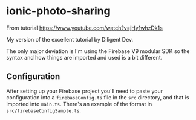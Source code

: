 # ionic-photo-sharing
From tutorial https://www.youtube.com/watch?v=jHy1whzDk1s

My version of the excellent tutorial by Diligent Dev.

The only major deviation is I'm using the Firebase V9 modular SDK so the syntax and how things are imported and used is a bit different.

## Configuration

After setting up your Firebase project you'll need to paste your configuration into a `firebaseConfig.ts` file in the `src` directory, and that is 
imported into `main.ts`. There's an example of the format in `src/firebaseConfigSample.ts`.

